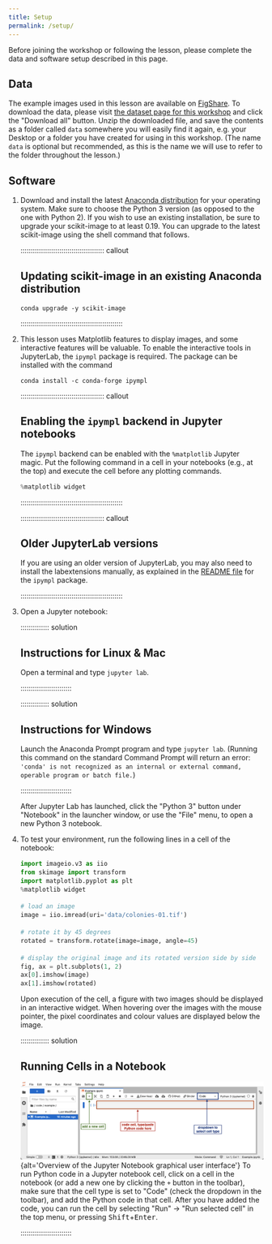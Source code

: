 ```yaml
---
title: Setup
permalink: /setup/
---
```


Before joining the workshop or following the lesson, please complete the data and software setup described in this page.

## Data

The example images used in this lesson are available on [FigShare](https://figshare.com/).
To download the data, please visit [the dataset page for this workshop][figshare-data]
and click the "Download all" button.
Unzip the downloaded file, and save the contents as a folder  called `data` somewhere you will easily find it again,
e.g. your Desktop or a folder you have created for using in this workshop.
(The name `data` is optional but recommended, as this is the name we will use to refer to the folder throughout the lesson.)

## Software

1. Download and install the latest [Anaconda
   distribution](https://www.anaconda.com/distribution/) for your
   operating system. Make sure to choose the Python 3 version (as
   opposed to the one with Python 2). If you wish to use an existing
   installation, be sure to upgrade your scikit-image to at least 0.19.
   You can upgrade to the latest scikit-image using the shell command that follows.
  
   :::::::::::::::::::::::::::::::::::::::::  callout
  
   ## Updating scikit-image in an existing Anaconda distribution
  
   ```shell
   conda upgrade -y scikit-image
   ```
  
   ::::::::::::::::::::::::::::::::::::::::::::::::::

2. This lesson uses Matplotlib features to display images, and some
   interactive features will be valuable. To enable the interactive
   tools in JupyterLab, the `ipympl` package is required. The package
   can be installed with the command
  
   ```shell
   conda install -c conda-forge ipympl
   ```
  
   :::::::::::::::::::::::::::::::::::::::::  callout
  
   ## Enabling the `ipympl` backend in Jupyter notebooks
  
   The `ipympl` backend can be enabled with the `%matplotlib` Jupyter
   magic. Put the following command in a cell in your notebooks
   (e.g., at the top) and execute the cell before any plotting commands.
  
   ```python
   %matplotlib widget
   ```
  
   ::::::::::::::::::::::::::::::::::::::::::::::::::
  
   :::::::::::::::::::::::::::::::::::::::::  callout
  
   ## Older JupyterLab versions
  
   If you are using an older version of JupyterLab, you may also need
   to install the labextensions manually, as explained in the [README
   file](https://github.com/matplotlib/ipympl#readme) for the `ipympl`
   package.
  
  
   ::::::::::::::::::::::::::::::::::::::::::::::::::

3. Open a Jupyter notebook:
  
   ::::::::::::::  solution
  
   ## Instructions for Linux \& Mac
  
   Open a terminal and type `jupyter lab`.
  
  
   :::::::::::::::::::::::::
  
   ::::::::::::::  solution
  
   ## Instructions for Windows
  
   Launch the Anaconda Prompt program and type `jupyter lab`.
   (Running this command on the standard Command Prompt will return an error:
   `'conda' is not recognized as an internal or external command, operable program or batch file.`)
  
  
   :::::::::::::::::::::::::
  
   After Jupyter Lab has launched, click the "Python 3" button under "Notebook" in the launcher window,
   or use the "File" menu, to open a new Python 3 notebook.

4. To test your environment, run the following lines in a cell of the notebook:
  
   ```python
   import imageio.v3 as iio
   from skimage import transform
   import matplotlib.pyplot as plt
   %matplotlib widget
  
   # load an image
   image = iio.imread(uri='data/colonies-01.tif')
  
   # rotate it by 45 degrees
   rotated = transform.rotate(image=image, angle=45)
  
   # display the original image and its rotated version side by side
   fig, ax = plt.subplots(1, 2)
   ax[0].imshow(image)
   ax[1].imshow(rotated)
   ```
  
   Upon execution of the cell, a figure with two images should be displayed in an interactive widget. When hovering over the images with the mouse pointer, the pixel coordinates and colour values are displayed below the image.
  
   ::::::::::::::  solution
  
   ## Running Cells in a Notebook
  
   ![](fig/jupyter_overview.png){alt='Overview of the Jupyter Notebook graphical user interface'}
   To run Python code in a Jupyter notebook cell, click on a cell in the notebook
   (or add a new one by clicking the `+` button in the toolbar),
   make sure that the cell type is set to "Code" (check the dropdown in the toolbar),
   and add the Python code in that cell.
   After you have added the code,
   you can run the cell by selecting "Run" -> "Run selected cell" in the top menu,
   or pressing <kbd>Shift</kbd>\+<kbd>Enter</kbd>.
  
  
   :::::::::::::::::::::::::

[figshare-data]: https://figshare.com/articles/dataset/Data_Carpentry_Image_Processing_Data_beta_/19260677



